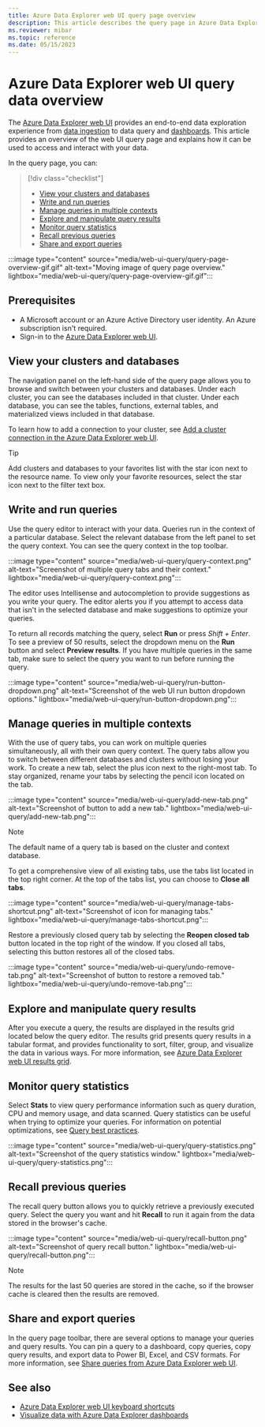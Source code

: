```yaml
---
title: Azure Data Explorer web UI query page overview
description: This article describes the query page in Azure Data Explorer web UI.
ms.reviewer: mibar
ms.topic: reference
ms.date: 05/15/2023
---
```


# Azure Data Explorer web UI query data overview

The [Azure Data Explorer web UI](https://dataexplorer.azure.com) provides an end-to-end data exploration experience from [data ingestion](ingest-data-wizard.md) to data query and [dashboards](azure-data-explorer-dashboards.md). This article provides an overview of the web UI query page and explains how it can be used to access and interact with your data.

In the query page, you can:

> [!div class="checklist"]
>
> * [View your clusters and databases](#view-your-clusters-and-databases)
> * [Write and run queries](#write-and-run-queries)
> * [Manage queries in multiple contexts](#manage-queries-in-multiple-contexts)
> * [Explore and manipulate query results](#explore-and-manipulate-query-results)
> * [Monitor query statistics](#monitor-query-statistics)
> * [Recall previous queries](#recall-previous-queries)
> * [Share and export queries](#share-and-export-queries)

:::image type="content" source="media/web-ui-query/query-page-overview-gif.gif" alt-text="Moving image of query page overview." lightbox="media/web-ui-query/query-page-overview-gif.gif":::

## Prerequisites

* A Microsoft account or an Azure Active Directory user identity. An Azure subscription isn't required.
* Sign-in to the [Azure Data Explorer web UI](https://dataexplorer.azure.com/).

## View your clusters and databases

The navigation panel on the left-hand side of the query page allows you to browse and switch between your clusters and databases. Under each cluster, you can see the databases included in that cluster. Under each database, you can see the tables, functions, external tables, and materialized views included in that database.

To learn how to add a connection to your cluster, see [Add a cluster connection in the Azure Data Explorer web UI](add-cluster-connection.md).

> [!TIP]
> Add clusters and databases to your favorites list with the star icon next to the resource name. To view only your favorite resources, select the star icon next to the filter text box.

## Write and run queries

Use the query editor to interact with your data. Queries run in the context of a particular database. Select the relevant database from the left panel to set the query context. You can see the query context in the top toolbar.

:::image type="content" source="media/web-ui-query/query-context.png" alt-text="Screenshot of multiple query tabs and their context." lightbox="media/web-ui-query/query-context.png":::

The editor uses Intellisense and autocompletion to provide suggestions as you write your query. The editor alerts you if you attempt to access data that isn't in the selected database and make suggestions to optimize your queries.

To return all records matching the query, select **Run** or press *Shift + Enter*. To see a preview of 50 results, select the dropdown menu on the **Run** button and select **Preview results**. If you have multiple queries in the same tab, make sure to select the query you want to run before running the query.

:::image type="content" source="media/web-ui-query/run-button-dropdown.png" alt-text="Screenshot of the web UI run button dropdown options." lightbox="media/web-ui-query/run-button-dropdown.png":::

## Manage queries in multiple contexts

With the use of query tabs, you can work on multiple queries simultaneously, all with their own query context. The query tabs allow you to switch between different databases and clusters without losing your work. To create a new tab, select the plus icon next to the right-most tab. To stay organized, rename your tabs by selecting the pencil icon located on the tab.

:::image type="content" source="media/web-ui-query/add-new-tab.png" alt-text="Screenshot of button to add a new tab." lightbox="media/web-ui-query/add-new-tab.png":::

> [!NOTE]
> The default name of a query tab is based on the cluster and context database.

To get a comprehensive view of all existing tabs, use the tabs list located in the top right corner. At the top of the tabs list, you can choose to **Close all tabs**.

:::image type="content" source="media/web-ui-query/manage-tabs-shortcut.png" alt-text="Screenshot of icon for managing tabs." lightbox="media/web-ui-query/manage-tabs-shortcut.png":::

Restore a previously closed query tab by selecting the **Reopen closed tab** button located in the top right of the window. If you closed all tabs, selecting this button restores all of the closed tabs.

:::image type="content" source="media/web-ui-query/undo-remove-tab.png" alt-text="Screenshot of button to restore a removed tab." lightbox="media/web-ui-query/undo-remove-tab.png":::

## Explore and manipulate query results

After you execute a query, the results are displayed in the results grid located below the query editor. The results grid presents query results in a tabular format, and provides functionality to sort, filter, group, and visualize the data in various ways. For more information, see [Azure Data Explorer web UI results grid](web-results-grid.md).

## Monitor query statistics

Select **Stats** to view query performance information such as query duration, CPU and memory usage, and data scanned. Query statistics can be useful when trying to optimize your queries. For information on potential optimizations, see [Query best practices](kusto/query/best-practices.md).

:::image type="content" source="media/web-ui-query/query-statistics.png" alt-text="Screenshot of the query statistics window." lightbox="media/web-ui-query/query-statistics.png":::

## Recall previous queries

The recall query button allows you to quickly retrieve a previously executed query. Select the query you want and hit **Recall** to run it again from the data stored in the browser's cache.

:::image type="content" source="media/web-ui-query/recall-button.png" alt-text="Screenshot of query recall button." lightbox="media/web-ui-query/recall-button.png":::

> [!NOTE]
> The results for the last 50 queries are stored in the cache, so if the browser cache is cleared then the results are removed.

## Share and export queries

In the query page toolbar, there are several options to manage your queries and query results. You can pin a query to a dashboard, copy queries, copy query results, and export data to Power BI, Excel, and CSV formats. For more information, see [Share queries from Azure Data Explorer web UI](web-share-queries.md).

## See also

* [Azure Data Explorer web UI keyboard shortcuts](web-ui-query-keyboard-shortcuts.md)
* [Visualize data with Azure Data Explorer dashboards](azure-data-explorer-dashboards.md)
